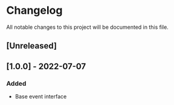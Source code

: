 # Changelog
All notable changes to this project will be documented in this file.

## [Unreleased]

## [1.0.0] - 2022-07-07
### Added
- Base event interface
